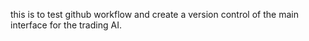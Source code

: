 this is to test github workflow and create a version control of the main interface for the trading AI.
